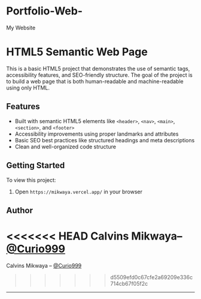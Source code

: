 # Portfolio-Web-
My Website
# HTML5 Semantic Web Page

This is a basic HTML5 project that demonstrates the use of semantic tags, accessibility features, and SEO-friendly structure. The goal of the project is to build a web page that is both human-readable and machine-readable using only HTML.

## Features

- Built with semantic HTML5 elements like `<header>`, `<nav>`, `<main>`, `<section>`, and `<footer>`
- Accessibility improvements using proper landmarks and attributes
- Basic SEO best practices like structured headings and meta descriptions
- Clean and well-organized code structure

## Getting Started

To view this project:

1. Open `https://mikwaya.vercel.app/` in your browser

## Author

<<<<<<< HEAD
Calvins Mikwaya– [@Curio999](https://github.com/curio999)
=======
Calvins Mikwaya – [@Curio999](https://github.com/curio999)
>>>>>>> d5509efd0c67cfe2a69209e336c714cb67f05f2c

---

